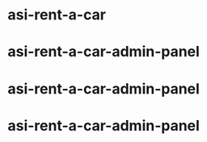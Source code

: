 # asi-rent-a-car
# asi-rent-a-car-admin-panel
# asi-rent-a-car-admin-panel
# asi-rent-a-car-admin-panel
